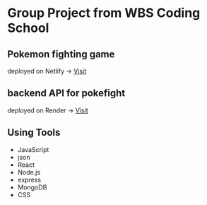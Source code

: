 # Group Project from WBS Coding School
 
## Pokemon fighting game
deployed on Netlify →
[Visit](https://maxine-pokemon-fight.netlify.app)



## backend API for pokefight
deployed on Render →
[Visit](https://pokebackend-oxnq.onrender.com/pokemons)

## Using Tools
- JavaScript
- json
- React
- Node.js
- express
- MongoDB
- CSS
